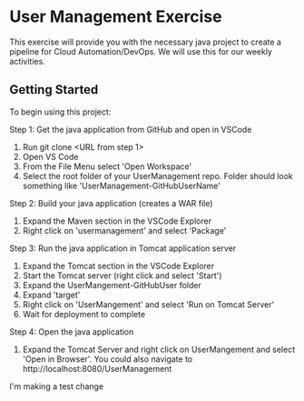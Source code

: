 # User Management Exercise

This exercise will provide you with the necessary java project to create a pipeline for Cloud Automation/DevOps.  We will use this for our weekly activities.
## Getting Started

To begin using this project:

Step 1: Get the java application from GitHub and open in VSCode
  1. Run git clone <URL from step 1>
  2. Open VS Code
  3. From the File Menu select 'Open Workspace'
  4. Select the root folder of your UserManagement repo.  Folder should look something like 'UserManagement-GitHubUserName'

Step 2: Build your java application (creates a WAR file)
  1. Expand the Maven section in the VSCode Explorer
  2. Right click on 'usermanagement' and select 'Package'

Step 3: Run the java application in Tomcat application server
  1. Expand the Tomcat section in the VSCode Explorer
  2. Start the Tomcat server (right click and select 'Start')
  3. Expand the UserMangement-GitHubUser folder
  4. Expand 'target'
  5. Right click on 'UserMangement' and select 'Run on Tomcat Server'
  6. Wait for deployment to complete

Step 4: Open the java application
  1. Expand the Tomcat Server and right click on UserMangement and select 'Open in Browser'.  You could also navigate to http://localhost:8080/UserManagement

I'm making a test change
